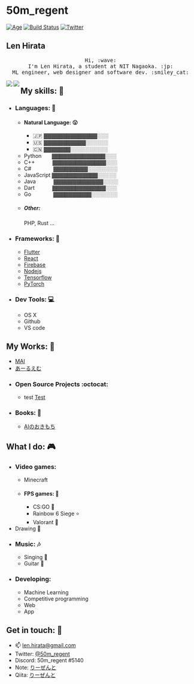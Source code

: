 # 50m_regent

[![Age](https://img.shields.io/badge/Age-18-blueviolet)]()
[![Build Status](https://img.shields.io/badge/build-passing-brightgreen)](https://github.com/50m-regent/NPSeed)
[![Twitter](https://img.shields.io/badge/Twitter-%4050m__regent-informational)](https://twitter.com/50m_regent)

## Len Hirata

<p align="center">
  <samp>
    Hi, :wave: <br>
    I'm Len Hirata, a student at NIT Nagaoka. :jp: <br>
    ML engineer, web designer and software dev. :smiley_cat: <br>
  </samp>
</p>

<a href="https://github.com/anuraghazra/github-readme-stats">
  <img align="left" src="https://github-readme-stats.vercel.app/api?username=50m-regent&count_private=true&show_icons=true" />
</a>
<a href="https://github.com/anuraghazra/github-readme-stats">
  <img align="left" src="https://github-readme-stats.vercel.app/api/top-langs/?username=50m-regent" />
</a>

## My skills: :punch:
- ### Languages: :scroll:
    - #### Natural Language: :open_mouth:
        - :jp: ▓▓▓▓▓▓▓▓▓▓▓▓▓▓░░░
        - :us: ▓▓▓▓▓▓▓▓▓▓▓░░░░░░
        - :cn: ▓▓▓▓▓▓▓░░░░░░░░░░
    - Python &nbsp; &nbsp; &nbsp; ▓▓▓▓▓▓▓▓▓▓▓▓▓▓░░░
    - C++ &nbsp; &nbsp; &nbsp; &nbsp; &nbsp; &nbsp;▓▓▓▓▓▓▓▓▓▓▓▓▓▓░░░
    - C# &nbsp; &nbsp; &nbsp; &nbsp; &nbsp; &nbsp; &nbsp; ▓▓▓▓▓▓▓▓▓░░░░░░░░
    - JavaScript ▓▓▓▓▓▓▓▓▓▓▓▓░░░░░
    - Java &nbsp; &nbsp; &nbsp; &nbsp; &nbsp; &nbsp;▓▓▓▓▓▓▓▓▓▓▓▓▓░░░░
    - Dart &nbsp; &nbsp; &nbsp; &nbsp; &nbsp; &nbsp;▓▓▓▓▓▓▓▓▓▓▓▓▓▓░░░
    - Go &nbsp; &nbsp; &nbsp; &nbsp; &nbsp; &nbsp; &nbsp; ▓▓▓▓▓▓▓▓▓▓░░░░░░░
    - ##### Other:
        PHP, Rust ...
- ### Frameworks: :rocket:
    - [Flutter](https://flutter.dev/)
    - [React](https://ja.reactjs.org/)
    - [Firebase](https://firebase.google.com/)
    - [Nodejs](https://nodejs.org/)
    - [Tensorflow](https://www.tensorflow.org/)
    - [PyTorch](https://pytorch.org/)

- ### Dev Tools: :computer:
    - OS X
    - Github
    - VS code

## My Works: :stars:
- [MAI](https://mai.com)
- [あーるえむ](https://regent-rm.netlify.app/#/)
- ### Open Source Projects :octocat:
    - test [Test]()
- ### Books: :book:
    - [AIのおきもち](https://regent-rm.netlify.app/#/)

## What I do: :video_game:
- ### Video games:
    - Minecraft
    - #### FPS games: :gun:
        - CS:GO 🦅
        - Rainbow 6 Siege ⭐
        - Valorant 💎
- Drawing :rice_scene:
- ### Music: :notes:
    - Singing :microphone:
    - Guitar :guitar:
- ### Developing:
    - Machine Learning
    - Competitive programming
    - Web
    - App

## Get in touch: 💬
- :mailbox: [len.hirata@gmail.com](mailto:len.hirata@gmail.com)
- Twitter: [@50m_regent](https://twitter.com/50m_regent)
- Discord: 50m_regent #5140
- Note: [りーぜんと](https://note.com/50m_regent)
- Qiita: [りーぜんと](https://qiita.com/50m_regent)
